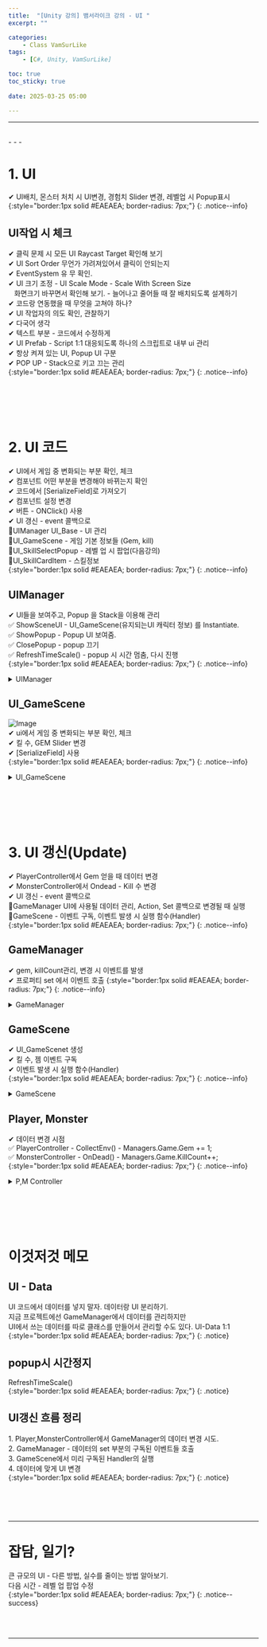 ```yaml
---
title:  "[Unity 강의] 뱀서라이크 강의 - UI "
excerpt: ""

categories:
    - Class VamSurLike
tags:
    - [C#, Unity, VamSurLike]

toc: true
toc_sticky: true
 
date: 2025-03-25 05:00

---
```

- - -


<br>
- - - 

<!--&nbsp;🔹 ✔ ✅  -->


# 1. UI
✔ UI배치, 몬스터 처치 시 UI변경, 경험치 Slider 변경, 레벨업 시 Popup표시  
{:style="border:1px solid #EAEAEA; border-radius: 7px;"}
{: .notice--info}  

## UI작업 시 체크
✔ 클릭 문제 시 모든 UI Raycast Target 확인해 보기  
✔ UI Sort Order 무언가 가려져있어서 클릭이 안되는지  
✔ EventSystem 유 무 확인.  
✔ UI 크기 조정 - UI Scale Mode - Scale With Screen Size  
&nbsp;&nbsp; 화면크기 바꾸면서 확인해 보기. - 늘어나고 줄어들 때 잘 배치되도록 설계하기  
✔ 코드랑 연동했을 때 무엇을 고쳐야 하나?  
✔ UI 작업자의 의도 확인, 관찰하기  
✔ 다국어 생각  
✔ 텍스트 부분 - 코드에서 수정하게  
✔ UI Prefab - Script 1:1 대응되도록 하나의 스크립트로 내부 ui 관리  
✔ 항상 켜져 있는 UI, Popup UI 구분  
✔ POP UP - Stack으로 키고 끄는 관리  
{:style="border:1px solid #EAEAEA; border-radius: 7px;"}
{: .notice--info}  

<br><br><br><br>

# 2. UI 코드
✔ UI에서 게임 중 변화되는 부분 확인, 체크   
✔ 컴포넌트 어떤 부분을 변경해야 바뀌는지 확인  
✔ 코드에서 [SerializeField]로 가져오기  
✔ 컴포넌트 설정 변경   
✔ 버튼 - ONClick() 사용  
✔ UI 갱신 - event 콜백으로  
🔹UIManager  UI_Base - UI 관리   
🔹UI_GameScene - 게임 기본 정보들 (Gem, kill)  
🔹UI_SkillSelectPopup - 레벨 업 시 팝업(다음강의)  
🔹UI_SkillCardItem - 스킬정보  
{:style="border:1px solid #EAEAEA; border-radius: 7px;"}
{: .notice--info} 

## UIManager
✔ UI들을 보여주고, Popup 을 Stack을 이용해 관리  
✅ ShowSceneUI - UI_GameScene(유지되는UI 캐릭터 정보) 를 Instantiate.  
✅ ShowPopup - Popup UI 보여줌.  
✅ ClosePopup - popup 끄기  
✅ RefreshTimeScale() - popup 시 시간 멈춤, 다시 진행   
{:style="border:1px solid #EAEAEA; border-radius: 7px;"}
{: .notice--info} 

<details>
<summary>UIManager</summary>
<div class="notice--primary" markdown="1"> 

```c# 
public class UIManager
{
    UI_Base _sceneUI;

    Stack<UI_Base> _uiStack = new Stack<UI_Base>();

    public T ShowSceneUI<T>() where T : UI_Base 
    {
        if (_sceneUI != null)
            return GetSceneUI<T>();

        string key = typeof(T).Name + ".prefab";
        T ui = Managers.Resource.Instantiate(key, pooling: true).GetOrAddComponent<T>();
        _sceneUI = ui;

        return ui;

    }

    public T GetSceneUI<T>() where T : UI_Base
    {
        return _sceneUI as T;
    }

    public T ShowPopup<T>() where T : UI_Base 
    {
        string key = typeof(T).Name + ".prefab";
        T ui = Managers.Resource.Instantiate(key, pooling: true).GetOrAddComponent<T>();
        _uiStack.Push(ui);
        RefreshTimeScale();

        return ui;
    }

    public void ClosePopup() 
    {
        if (_uiStack.Count == 0)
            return;

        UI_Base ui = _uiStack.Pop();
        Managers.Resource.Destroy(ui.gameObject);
        RefreshTimeScale();
    }

    public void RefreshTimeScale() 
    {
        if (_uiStack.Count > 0)
            Time.timeScale = 0;
        else
            Time.timeScale = 1;
    }
}
```
</div>
</details>


## UI_GameScene
![Image](https://github.com/user-attachments/assets/945e2fd4-62da-4b8e-b5c9-28c0c70e4bc3)  
✔ ui에서 게임 중 변화되는 부분 확인, 체크  
✔ 킬 수, GEM Slider 변경  
✔ [SerializeField] 사용  
{:style="border:1px solid #EAEAEA; border-radius: 7px;"}
{: .notice--info} 

<details>
<summary>UI_GameScene</summary>
<div class="notice--primary" markdown="1"> 

```c# 
public class UI_GameScene : UI_Base
{
    [SerializeField]
    TextMeshProUGUI _killCountText;
    [SerializeField]
    Slider _gemSlider;

    public void SetGemCountRatio(float ratio) 
    {
        _gemSlider.value = ratio;
    }

    public void SetKillCount(int killCount) 
    {
        _killCountText.text = $"{killCount}";
    }
}
```
</div>
</details>

<BR><BR><BR><BR>

# 3. UI 갱신(Update) 
✔ PlayerController에서 Gem 얻을 때 데이터 변경  
✔ MonsterController에서 Ondead - Kill 수 변경  
✔ UI 갱신 - event 콜백으로  
🔹GameManager  UI에 사용될 데이터 관리, Action, Set 콜백으로 변경될 때 실행
🔹GameScene - 이벤트 구독, 이벤트 발생 시 실행 함수(Handler)  
{:style="border:1px solid #EAEAEA; border-radius: 7px;"}
{: .notice--info} 

## GameManager
✔ gem, killCount관리, 변경 시 이벤트를 발생  
✔ 프로퍼티 set 에서 이벤트 호출
{:style="border:1px solid #EAEAEA; border-radius: 7px;"}
{: .notice--info} 

<details>
<summary>GameManager</summary>
<div class="notice--primary" markdown="1"> 

```c# 
public class GameManager
{
    int _gem = 0;

    public event Action<int> OnGemCountChanged;
    public int Gem
    {
        get { return _gem; }
        set
        {
            _gem = value;
            OnGemCountChanged?.Invoke(value);
        }
    }
    #endregion

    #region 전투
    int _killCount;
    public event Action<int> OnkillCountChanged;

    public int KillCount
    {
        get { return _killCount; }
        set 
        {
            _killCount = value; OnkillCountChanged?.Invoke(value); 
        }
    }
    #endregion
}
```
</div>
</details>

## GameScene
✔ UI_GameScenet 생성    
✔ 킬 수, 젬 이벤트 구독  
✔ 이벤트 발생 시 실행 함수(Handler)  
{:style="border:1px solid #EAEAEA; border-radius: 7px;"}
{: .notice--info} 

<details>
<summary>GameScene</summary>
<div class="notice--primary" markdown="1"> 

```c# 
public class GameScene : MonoBehaviour
{

    void StartLoaded()
    {
        Managers.UI.ShowSceneUI<UI_GameScene>();

        Managers.Game.OnkillCountChanged -= HandleOnkillCountChanged;
        Managers.Game.OnkillCountChanged += HandleOnkillCountChanged;
        Managers.Game.OnGemCountChanged -= HandleOnGemCountChanged;
        Managers.Game.OnGemCountChanged += HandleOnGemCountChanged;
    }

    int _collectedGemCount = 0;
    int _remainingTotalGemCount = 10;
    public void HandleOnGemCountChanged(int gemCount) 
    {
        _collectedGemCount++;

        if (_collectedGemCount == _remainingTotalGemCount)
        {
            Managers.UI.ShowPopup<UI_SkillSelectPopup>();
            _collectedGemCount = 0;
            _remainingTotalGemCount *= 2; 
        }

        Managers.UI.GetSceneUI<UI_GameScene>().SetGemCountRatio((float)_collectedGemCount / _remainingTotalGemCount);
    }

    public void HandleOnkillCountChanged(int killCount)
    {
        Managers.UI.GetSceneUI<UI_GameScene>().SetKillCount(killCount);

        if (killCount==5)
        {
            //보스? 컨텐츠
        }
    }
    private void OnDestroy()
    {
        if (Managers.Game != null)
        {
            Managers.Game.OnGemCountChanged -= HandleOnGemCountChanged;
            Managers.Game.OnGemCountChanged -= HandleOnGemCountChanged;
        }
            
    }
}
```
</div>
</details>

## Player, Monster
✔ 데이터 변경 시점  
✅ PlayerController -  CollectEnv() - Managers.Game.Gem += 1;  
✅ MonsterController - OnDead() - Managers.Game.KillCount++;  
{:style="border:1px solid #EAEAEA; border-radius: 7px;"}
{: .notice--info} 

<details>
<summary>P,M Controller</summary>
<div class="notice--primary" markdown="1"> 

```c# 
public class PlayerController : CreatureController
{
    void CollectEnv() 
    {
        float sqrCollectDis = EnvCollectDist * EnvCollectDist;

        var findGems = GameObject.Find("@Grid").GetComponent<GridController>().GatherObjects(transform.position, EnvCollectDist + 0.4f);

        foreach (var go in findGems)
        {
            GemController gem = go.GetComponent<GemController>();

            Vector3 dir = gem.transform.position - transform.position;
            if (dir.sqrMagnitude <= EnvCollectDist)
            {
                //✅ 
                Managers.Game.Gem += 1;
                Managers.Object.Despawn(gem);
            }   
        }
    }
}


public class MonsterController : CreatureController
{
    protected override void OnDead()
    {
        base.OnDead();

        //✅
        Managers.Game.KillCount++;

        if (_coDotDamage != null)
            StopCoroutine(_coDotDamage);
        _coDotDamage = null;

        //죽을 때 보석 스폰
        GemController gc = Managers.Object.Spawn<GemController>(transform.position);

        Managers.Object.Despawn(this);
    }
}
```
</div>
</details>

<br><br><br><br>

# 이것저것 메모

## UI - Data
UI 코드에서 데이터를 넣지 말자. 데이터랑 UI 분리하기.  
지금 프로젝트에선 GameManager에서 데이터를 관리하지만  
UI에서 쓰는 데이터를 따로 클래스를 만들어서 관리할 수도 있다. UI-Data 1:1  
{:style="border:1px solid #EAEAEA; border-radius: 7px;"}
{: .notice} 

## popup시 시간정지
RefreshTimeScale()  
{:style="border:1px solid #EAEAEA; border-radius: 7px;"}
{: .notice} 

## UI갱신 흐름 정리
1.&nbsp;Player,MonsterController에서 GameManager의 데이터 변경 시도.  
2.&nbsp;GameManager - 데이터의 set 부분의 구독된 이벤트들 호출  
3.&nbsp;GameScene에서 미리 구독된 Handler의 실행  
4.&nbsp;데이터에 맞게 UI 변경   
{:style="border:1px solid #EAEAEA; border-radius: 7px;"}
{: .notice} 

<br><br><br>
- - - 

# 잡담, 일기?
큰 규모의 UI - 다른 방법, 실수를 줄이는 방법 알아보기.  
다음 시간 - 레벨 업 팝업 수정   
{:style="border:1px solid #EAEAEA; border-radius: 7px;"}
{: .notice--success}  


<br><br>
- - -